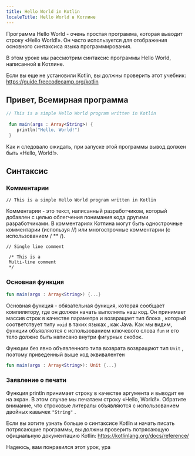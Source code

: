 ```yaml
---
title: Hello World in Kotlin
localeTitle: Hello World в Котлине
---
```

Программа Hello World - очень простая программа, которая выводит строку «Hello World!». Он часто используется для отображения основного синтаксиса языка программирования.

В этом уроке мы рассмотрим синтаксис программы Hello World, написанной в Котлине.

Если вы еще не установили Kotlin, вы должны проверить этот учебник: https://guide.freecodecamp.org/kotlin

## Привет, Всемирная программа

```kotlin
// This is a simple Hello World program written in Kotlin 
 
 fun main(args : Array<String>) { 
    println("Hello, World!") 
 } 
```

Как и следовало ожидать, при запуске этой программы вывод должен быть «Hello, World!».

## Синтаксис

### Комментарии
```
// This is a simple Hello World program written in Kotlin 
```

Комментарии - это текст, написанный разработчиком, который добавлен с целью облегчения понимания кода другими разработчиками. В комментариях Котлина могут быть однострочные комментарии (используя //) или многострочные комментарии (с использованием / \*\* /).
```
// Single line comment 
 
 /* This is a 
 Multi-line comment 
 */ 
```

### Основная функция

```kotlin
fun main(args : Array<String>) {...} 
```

Основная функция - обязательная функция, которая сообщает компилятору, где он должен начать выполнять наш код. Он принимает массив строк в качестве параметра и возвращает тип блока , который соответствует типу `void` в таких языках , как Java. Как мы видим, функции объявляются с использованием ключевого слова `fun` и его тело должно быть написано внутри фигурных скобок.

Функции без явно объявленного типа возврата возвращают тип `Unit` , поэтому приведенный выше код эквивалентен

```kotlin
fun main(args : Array<String>): Unit {...} 
```

### Заявление о печати

Функция println принимает строку в качестве аргумента и выводит ее на экран. В этом случае мы печатаем строку «Hello, World!». Обратите внимание, что строковые литералы объявляются с использованием двойных кавычек `"String"` .

Если вы хотите узнать больше о синтаксисе Kotlin и начать писать потрясающие программы, вы должны проверить потрясающую официальную документацию Kotlin: https://kotlinlang.org/docs/reference/

Надеюсь, вам понравился этот урок, ура